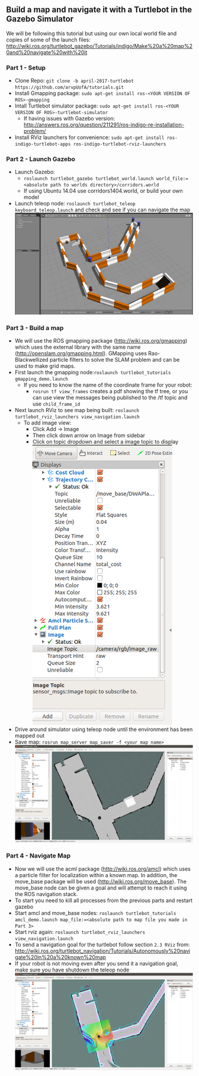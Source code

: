 ## Build a map and navigate it with a Turtlebot in the Gazebo Simulator

We will be following this tutorial but using our own local world file and copies of some of the launch files: http://wiki.ros.org/turtlebot_gazebo/Tutorials/indigo/Make%20a%20map%20and%20navigate%20with%20it

### Part 1 - Setup
- Clone Repo: `git clone -b april-2017-turtlebot https://github.com/arvpUofA/tutorials.git`
- Install Gmapping package: `sudo apt-get install ros-<YOUR VERSION OF ROS>-gmapping`
- Intall Turtlebot simulator package: `sudo apt-get install ros-<YOUR VERSION OF ROS>-turtlebot-simulator`
  - If having issues with Gazebo version: http://answers.ros.org/question/211291/ros-indigo-re-installation-problem/
- Install RViz launchers for convenience: `sudo apt-get install ros-indigo-turtlebot-apps ros-indigo-turtlebot-rviz-launchers`

### Part 2 - Launch Gazebo
- Launch Gazebo:
  - `roslaunch turtlebot_gazebo turtlebot_world.launch world_file:=<absolute path to worlds directory>/corridors.world`
  - If using Ubuntu 14.04 use corridors1404.world, or build your own model
- Launch teleop node: `roslaunch turtlebot_teleop keyboard_teleop.launch` and check and see if you can navigate the map
![Alt text](turtlebot_tutorials/pictures/gazebo_bringup.png?raw=true "Gazebo turtlebot bringup")

### Part 3 - Build a map
- We will use the ROS gmapping package (http://wiki.ros.org/gmapping) which uses the external library with the same name (http://openslam.org/gmapping.html). GMapping uses Rao-Blackwellized particle filters to solve the SLAM problem and can be used to make grid maps.
- First launch the gmapping node:`roslaunch turtlebot_tutorials gmapping_demo.launch`
  - If you need to know the name of the coordinate frame for your robot:
    - `rosrun tf view_frames` creates a pdf showing the tf tree, or you can use view the messages being published to the /tf topic and use `child_frame_id`
- Next launch RViz to see map being built: `roslaunch turtlebot_rviz_launchers view_navigation.launch`
  - To add image view:
      - Click Add -> Image 
      - Then click down arrow on Image from sidebar
      - Click on topic dropdown and select a image topic to display
![Alt text](turtlebot_tutorials/pictures/rviz1.png?raw=true "Rviz image view help")
- Drive around simulator using teleop node until the environment has been mapped out
- Save map: `rosrun map_server map_saver -f <your map name>`
![Alt text](turtlebot_tutorials/pictures/rviz2.png?raw=true "Rviz mapping visualization")

### Part 4 - Navigate Map
- Now we will use the acml package (http://wiki.ros.org/amcl) which uses a particle filter for localization within a known map. In addition, the move_base package will be used (http://wiki.ros.org/move_base). The move_base node can be given a goal and will attempt to reach it using the ROS navigation stack. 
- To start you need to kill all processes from the previous parts and restart gazebo 
- Start amcl and move_base nodes: `roslaunch turtlebot_tutorials amcl_demo.launch map_file:=<absolute path to map file you made in Part 3>`
- Start rviz again: `roslaunch turtlebot_rviz_launchers view_navigation.launch`
- To send a navigation goal for the turtlebot follow section `2.3 RViz` from: http://wiki.ros.org/turtlebot_navigation/Tutorials/Autonomously%20navigate%20in%20a%20known%20map
- If your robot is not moving even after you send it a navigation goal, make sure you have shutdown the teleop node
![Alt text](turtlebot_tutorials/pictures/rviz3.png?raw=true "Rviz acml in action")
